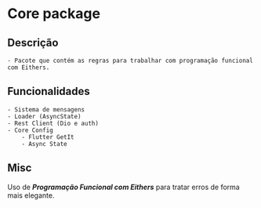 # Core package

## Descrição

    - Pacote que contém as regras para trabalhar com programação funcional com Eithers.

## Funcionalidades

    - Sistema de mensagens
    - Loader (AsyncState)
    - Rest Client (Dio e auth)
    - Core Config
        - Flutter GetIt
        - Async State

## Misc

Uso de ***Programação Funcional com Eithers*** para tratar erros de forma mais elegante.
